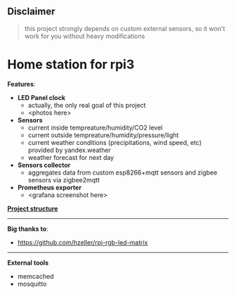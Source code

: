## Disclaimer
> this project strongly depends on custom external sensors, so it won't work for you without heavy modifications
# Home station for rpi3
**Features**:
* **LED Panel clock**
  * actually, the only real goal of this project
  * \<photos here\>
* **Sensors**
  * current inside tempreature/humidity/CO2 level
  * current outside tempreature/humidity/pressure/light
  * current weather conditions (precipitations, wind speed, etc) provided by yandex.weather
  * weather forecast for next day
* **Sensors collector**
  * aggregates data from custom esp8266+mqtt sensors and zigbee sensors via zigbee2mqtt 
* **Prometheus exporter**
  * \<grafana screenshot here>
  

[**Project structure**](contents.md)
*** 
**Big thanks to**:
* https://github.com/hzeller/rpi-rgb-led-matrix

*** 
**External tools**
* memcached
* mosquitto



